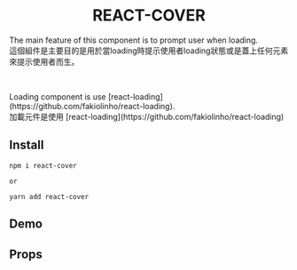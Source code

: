 <h1 align="center">REACT-COVER</h1>

<p>The main feature of this component is to prompt user when loading.<br/>
這個組件是主要目的是用於當loading時提示使用者loading狀態或是蓋上任何元素來提示使用者而生。</p>
<br/>
<p>Loading component is use [react-loading](https://github.com/fakiolinho/react-loading).<br/>
加載元件是使用 [react-loading](https://github.com/fakiolinho/react-loading)</p>

## Install
```
npm i react-cover

or

yarn add react-cover
```

## Demo

## Props

